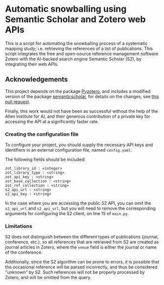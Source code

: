 # Automatic snowballing using Semantic Scholar and Zotero web APIs
This is a script for automating the snowballing process of a systematic mapping study; i.e. retrieving the references of a list of publications. This script integrates the free and open-source reference management software Zotero with the AI-backed search engine Semantic Scholar (S2), by integrating their web APIs.

## Acknowledgements
This project depends on the package [Pyzotero](https://pypi.org/project/Pyzotero/), and includes a modified version of the package [semanticscholar](https://pypi.org/project/semanticscholar/), for details on the changes, see [this pull request](https://github.com/danielnsilva/semanticscholar/pull/15).

Finally, this work would not have been as successful without the help of the Allen Institute for AI, and their generous contribution of a private key for accessing the API at a significantly faster rate.

### Creating the configuration file
To configure your project, you should supply the necessary API keys and identifiers in an external configuration file, named `config.yaml`.

The following fields should be included:
```
zot_library_id : <integer>
zot_library_type : <string>
zot_api_key : <string>
zot_base_collection : <string>
zot_ref_collection : <string>
s2_api_url : <string>
s2_api_key : <string>
```
In the case where you are accessing the public S2 API, you can omit the `s2_api_url` and `s2_api_url`, but you will need to remove the corresponding arguments for configuring the S2 client, on line 15 of `main.py`.

### Limitations
S2 does not distinguish between the different types of publications (journal, conference, etc.), so all references that are retrieved from S2 are created as journal articles in Zotero, where the `venue` field is either the journal or name of the conference.

Additionally, since the S2 algorithm can be prone to errors, it is possible that the occasional reference will be parsed incorrectly, and thus be considered "unknown" by S2.
Such references will not be properly processed by Zotero, and will be omitted from the query.
